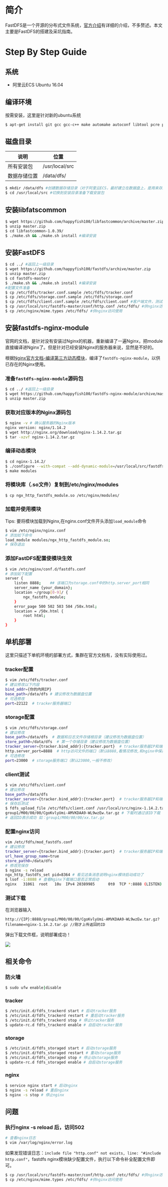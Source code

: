 # 简介
FastDFS是一个开源的分布式文件系统，[官方介绍](https://www.oschina.net/p/fastdfs)有详细的介绍，不多赘述。本文主要是FastDFS的搭建及采坑指南。

<!-- more -->

# Step By Step Guide

## 系统

- 阿里云ECS Ubuntu 16.04

## 编译环境

按需安装，这里是针对新的ubuntu系统

```bash
$ apt-get install git gcc gcc-c++ make automake autoconf libtool pcre pcre-devel zlib zlib-devel openssl-devel wget vim
```

## 磁盘目录

|说明|位置|
|-|-|
|所有安装包|/usr/local/src|
|数据存储位置|/data/dfs/|

```bash
$ mkdir /data/dfs #创建数据存储目录（对于阿里云ECS，最好建立在数据盘上，是用来存放文件的）
$ cd /usr/local/src #切换到安装目录准备下载安装包
```

## 安装libfatscommon

```bash
$ wget https://github.com/happyfish100/libfastcommon/archive/master.zip
$ unzip master.zip
$ cd libfastcommon-1.0.39/
$ ./make.sh && ./make.sh install #编译安装
```

## 安装FastDFS

```bash
$ cd ../ #返回上一级目录
$ wget https://github.com/happyfish100/fastdfs/archive/master.zip
$ unzip master.zip
$ cd fastdfs-master/
$ ./make.sh && ./make.sh install #编译安装
#配置文件准备
$ cp /etc/fdfs/tracker.conf.sample /etc/fdfs/tracker.conf
$ cp /etc/fdfs/storage.conf.sample /etc/fdfs/storage.conf
$ cp /etc/fdfs/client.conf.sample /etc/fdfs/client.conf #客户端文件，测试用
$ cp /usr/local/src/fastdfs-master/conf/http.conf /etc/fdfs/ #供nginx访问使用
$ cp /etc/nginx/mime.types /etc/fdfs/ #供nginx访问使用
```

## 安装fastdfs-nginx-module

官网的文档，是针对没有安装过Nginx的机器，重新编译了一遍Nginx，把module直接编译进Nginx了。但是针对已经安装Nginx的服务器来说，显然是不好的。

根据[Nginx官方文档-编译第三方动态模块](https://www.nginx.com/blog/compiling-dynamic-modules-nginx-plus/)，编译了`fastdfs-nginx-module`，以供已存在的Nginx使用。



### 准备`fastdfs-nginx-module`源码包

```bash
$ cd ../ #返回上一级目录
$ wget https://github.com/happyfish100/fastdfs-nginx-module/archive/master.zip
$ unzip master.zip
```

### 获取对应版本的Nginx源码包

```bash
$ nginx -v # 确认服务器的Nginx版本
nginx version: nginx/1.14.2
$ wget http://nginx.org/download/nginx-1.14.2.tar.gz
$ tar -xzvf nginx-1.14.2.tar.gz
```

### 编译动态模块

```bash
$ cd nginx-1.14.2/
$ ./configure --with-compat --add-dynamic-module=/usr/local/src/fastdfs-nginx-module-master/src
$ make modules
```

### 将模块库（.so文件）复制到/etc/nginx/modules

```bash
$ cp ngx_http_fastdfs_module.so /etc/nginx/modules/
```

### 加载并使用模块

Tips: 要将模块加载到Nginx,在nginx.conf文件开头添加`load_module`命令

```bash
$ vim /etc/nginx/nginx.conf
# 添加如下命令
load_module modules/ngx_http_fastdfs_module.so;
# 保存退出
```

### 添加FastDFS配置使模块生效

```bash
$ vim /etc/nginx/conf.d/fastdfs.conf
# 添加如下配置
server {
    listen 8888;    ## 该端口为storage.conf中的http.server_port相同
    server_name {your_domain};
    location ~/group[0-9]/ {
        ngx_fastdfs_module;
    }
    error_page 500 502 503 504 /50x.html;
    location = /50x.html {
        root html;
    }
}
```

## 单机部署

这里只描述下单机环境的部署方式，集群在官方文档有，没有实际使用过。

### tracker配置

```bash
$ vim /etc/fdfs/tracker.conf
# 建议修改以下内容
bind_addr={你的内网IP}
base_path=/data/dfs # 建议修改为数据盘位置
# 可选修改
port=22122  # tracker服务器端口
```

### storage配置

```bash
$ vim /etc/fdfs/storage.conf
# 建议修改
base_path=/data/dfs  # 数据和日志文件存储根目录（建议修改为数据盘位置）
store_path0=/data/dfs  # 第一个存储目录（建议修改为数据盘位置）
tracker_server={tracker.bind_addr}:{tracker.port}  # tracker服务器IP和端口
http.server_port=8888  # http访问文件的端口（默认8888,看情况修改,和nginx中保持一致）
# 可选修改
port=23000  # storage服务端口（默认23000,一般不修改）
```

### client测试

```bash
$ vim /etc/fdfs/client.conf
# 建议修改
base_path=/data/dfs
tracker_server={tracker.bind_addr}:{tracker.port}  # tracker服务器IP和端口
# 保存后测试
$ fdfs_upload_file /etc/fdfs/client.conf /usr/local/src/nginx-1.14.2.tar.gz
group1/M00/00/00/CgoKvlyUmi-AMVKDAA9-WL9wzEw.tar.gz # 下载时通过该ID下载
# 返回ID表示成功 如：group1/M00/00/00/xx.tar.gz
```

### 配置nginx访问

```bash
vim /etc/fdfs/mod_fastdfs.conf
# 建议修改
tracker_server={tracker.bind_addr}:{tracker.port}  # tracker服务器IP和端口
url_have_group_name=true
store_path0=/data/dfs
# 修改完保存
$ nginx -s reload
ngx_http_fastdfs_set pid=8364 # 看见这条消息说明nginx模块启动成功了
$ lsof -i:8888 # 查看Nginx下载端口是否正常启动
nginx   31061  root   10u  IPv4 20389985      0t0  TCP *:8888 (LISTEN)
```

### 测试下载

在浏览器输入

```
http://{IP}:8888/group1/M00/00/00/CgoKvlyUmi-AMVKDAA9-WL9wzEw.tar.gz?filename=nginx-1.14.2.tar.gz //刚才上传返回的ID
```

弹出下载文件框，说明部署成功！

![](/FastDFS-单机部署指南/20190322043758235.png)

## 相关命令

### 防火墙

```bash
$ sudo ufw enable|disable
```

### tracker

```bash
$ /etc/init.d/fdfs_trackerd start # 启动tracker服务
$ /etc/init.d/fdfs_trackerd restart # 重启动tracker服务
$ /etc/init.d/fdfs_trackerd stop # 停止tracker服务
$ update-rc.d fdfs_trackerd enable # 自启动tracker服务
```

### storage

```bash
$ /etc/init.d/fdfs_storaged start # 启动storage服务
$ /etc/init.d/fdfs_storaged restart # 重动storage服务
$ /etc/init.d/fdfs_storaged stop # 停止动storage服务
$ update-rc.d fdfs_storaged enable # 自启动storage服务
```

### nginx

```bash
$ service nginx start # 启动nginx
$ nginx -s reload # 重启nginx
$ nginx -s stop # 停止nginx
```

## 问题

### 执行nginx -s reload 后，访问502

```bash
# 查看nginx日志
$ vim /var/log/nginx/error.log
```

如果发现错误日志：`include file "http.conf" not exists, line: "#include http.conf"`，fastdfs nginx模块缺少配置文件，执行以下命令补全配置文件即可。

```bash
$ cp /usr/local/src/fastdfs-master/conf/http.conf /etc/fdfs/ #供nginx访问使用
$ cp /etc/nginx/mime.types /etc/fdfs/ #供nginx访问使用
```












